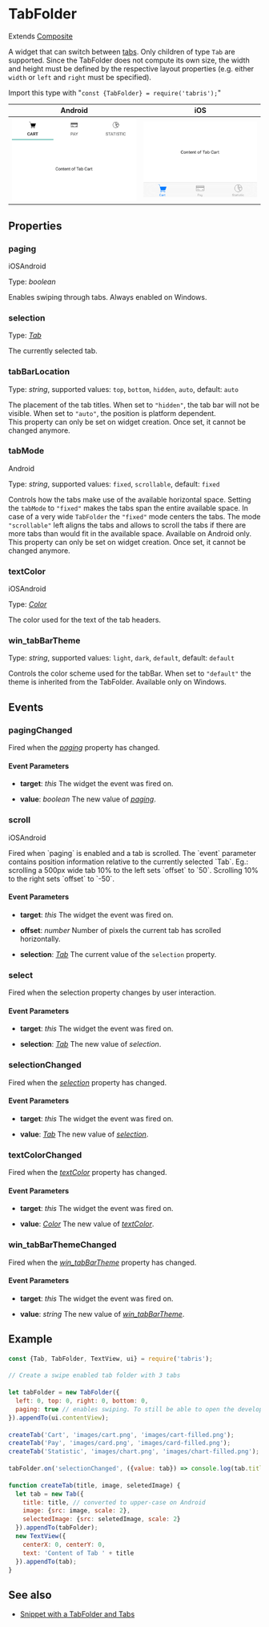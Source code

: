 ---
---
# TabFolder

Extends [Composite](Composite.md)

A widget that can switch between [tabs](Tab). Only children of type `Tab` are supported. Since the TabFolder does not compute its own size, the width and height must be defined by the respective layout properties (e.g. either `width` or `left` and `right` must be specified).

Import this type with "`const {TabFolder} = require('tabris');`"

Android | iOS
--- | ---
![TabFolder on Android](img/android/TabFolder.png) | ![TabFolder on iOS](img/ios/TabFolder.png)

## Properties

### paging
<p class="platforms"><span class="ios-tag" title="supported on iOS">iOS</span><span class="android-tag" title="supported on Android">Android</span></p>

Type: *boolean*

Enables swiping through tabs. Always enabled on Windows.

### selection


Type: *[Tab](Tab.md)*

The currently selected tab.

### tabBarLocation


Type: *string*, supported values: `top`, `bottom`, `hidden`, `auto`, default: `auto`

The placement of the tab titles. When set to `"hidden"`, the tab bar will not be visible. When set to `"auto"`, the position is platform dependent.<br/>This property can only be set on widget creation. Once set, it cannot be changed anymore.

### tabMode
<p class="platforms"><span class="android-tag" title="supported on Android">Android</span></p>

Type: *string*, supported values: `fixed`, `scrollable`, default: `fixed`

Controls how the tabs make use of the available horizontal space. Setting the `tabMode` to `"fixed"` makes the tabs span the entire available space. In case of a very wide `TabFolder` the `"fixed"` mode centers the tabs. The mode `"scrollable"` left aligns the tabs and allows to scroll the tabs if there are more tabs than would fit in the available space. Available on Android only.<br/>This property can only be set on widget creation. Once set, it cannot be changed anymore.

### textColor
<p class="platforms"><span class="ios-tag" title="supported on iOS">iOS</span><span class="android-tag" title="supported on Android">Android</span></p>

Type: *[Color](../types.md#color)*

The color used for the text of the tab headers.

### win_tabBarTheme


Type: *string*, supported values: `light`, `dark`, `default`, default: `default`

Controls the color scheme used for the tabBar. When set to `"default"` the theme is inherited from the TabFolder. Available only on Windows.


## Events

### pagingChanged

Fired when the [*paging*](#paging) property has changed.

#### Event Parameters 
- **target**: *this*
    The widget the event was fired on.

- **value**: *boolean*
    The new value of [*paging*](#paging).


### scroll
<p class="platforms"><span class="ios-tag" title="supported on iOS">iOS</span><span class="android-tag" title="supported on Android">Android</span></p>
Fired when `paging` is enabled and a tab is scrolled. The `event` parameter contains position information relative to the currently selected `Tab`. Eg.: scrolling a 500px wide tab 10% to the left sets `offset` to `50`. Scrolling 10% to the right sets `offset` to `-50`.

#### Event Parameters 
- **target**: *this*
    The widget the event was fired on.

- **offset**: *number*
    Number of pixels the current tab has scrolled horizontally.

- **selection**: *[Tab](Tab.md)*
    The current value of the `selection` property.


### select

Fired when the selection property changes by user interaction.

#### Event Parameters 
- **target**: *this*
    The widget the event was fired on.

- **selection**: *[Tab](Tab.md)*
    The new value of *selection*.


### selectionChanged

Fired when the [*selection*](#selection) property has changed.

#### Event Parameters 
- **target**: *this*
    The widget the event was fired on.

- **value**: *[Tab](Tab.md)*
    The new value of [*selection*](#selection).


### textColorChanged

Fired when the [*textColor*](#textColor) property has changed.

#### Event Parameters 
- **target**: *this*
    The widget the event was fired on.

- **value**: *[Color](../types.md#color)*
    The new value of [*textColor*](#textColor).


### win_tabBarThemeChanged

Fired when the [*win_tabBarTheme*](#win_tabBarTheme) property has changed.

#### Event Parameters 
- **target**: *this*
    The widget the event was fired on.

- **value**: *string*
    The new value of [*win_tabBarTheme*](#win_tabBarTheme).





## Example
```js
const {Tab, TabFolder, TextView, ui} = require('tabris');

// Create a swipe enabled tab folder with 3 tabs

let tabFolder = new TabFolder({
  left: 0, top: 0, right: 0, bottom: 0,
  paging: true // enables swiping. To still be able to open the developer console in iOS, swipe from the bottom right.
}).appendTo(ui.contentView);

createTab('Cart', 'images/cart.png', 'images/cart-filled.png');
createTab('Pay', 'images/card.png', 'images/card-filled.png');
createTab('Statistic', 'images/chart.png', 'images/chart-filled.png');

tabFolder.on('selectionChanged', ({value: tab}) => console.log(tab.title));

function createTab(title, image, seletedImage) {
  let tab = new Tab({
    title: title, // converted to upper-case on Android
    image: {src: image, scale: 2},
    selectedImage: {src: seletedImage, scale: 2}
  }).appendTo(tabFolder);
  new TextView({
    centerX: 0, centerY: 0,
    text: 'Content of Tab ' + title
  }).appendTo(tab);
}
```
## See also

- [Snippet with a TabFolder and Tabs](https://github.com/eclipsesource/tabris-js/tree/v2.2.0/snippets/tabfolder.js)
